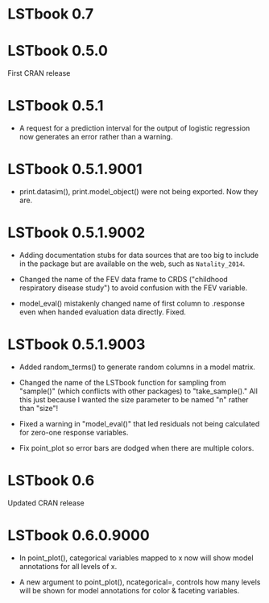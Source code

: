# LSTbook 0.7

# LSTbook 0.5.0

First CRAN release

# LSTbook 0.5.1

* A request for a prediction interval for the output of logistic regression now generates an error rather than a warning.

# LSTbook 0.5.1.9001

* print.datasim(), print.model_object() were not being exported. Now they are.

# LSTbook 0.5.1.9002

* Adding documentation stubs for data sources that are too big to include in the package but are available on the web, such as `Natality_2014`. 

* Changed the name of the FEV data frame to CRDS ("childhood respiratory disease study") to avoid confusion with the FEV variable.

* model_eval() mistakenly changed name of first column to .response even when handed evaluation data directly. Fixed.

# LSTbook 0.5.1.9003

* Added random_terms() to generate random columns in a model matrix.

* Changed the name of the LSTbook function for sampling from "sample()" (which conflicts with other packages) to "take_sample()." All this just because I wanted the size parameter to be named "n" rather than "size"!

* Fixed a warning in "model_eval()" that led residuals not being calculated for zero-one response variables.

* Fix point_plot so error bars are dodged when there are multiple colors.

# LSTbook 0.6

Updated CRAN release 

# LSTbook 0.6.0.9000

* In point_plot(), categorical variables mapped to x now will show model annotations for all levels of x.

* A new argument to point_plot(), ncategorical=, controls how many levels will be shown for model annotations for color & faceting 
variables.

